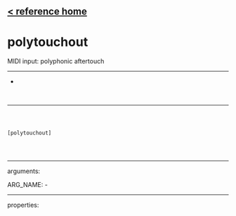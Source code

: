 [< reference home](index.html)
---

# polytouchout


MIDI input: polyphonic aftertouch

---

-
<br>


---


```



[polytouchout]


            
```

---
arguments:

ARG_NAME: -<br>

---
properties:


